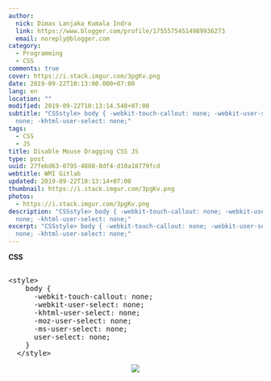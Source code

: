 ```yaml
---
author:
  nick: Dimas Lanjaka Kumala Indra
  link: https://www.blogger.com/profile/17555754514989936273
  email: noreply@blogger.com
category:
  - Programming
  - CSS
comments: true
cover: https://i.stack.imgur.com/3pgKv.png
date: 2019-09-22T10:13:00.000+07:00
lang: en
location: ""
modified: 2019-09-22T10:13:14.548+07:00
subtitle: "CSSstyle> body { -webkit-touch-callout: none; -webkit-user-select:
  none; -khtml-user-select: none;"
tags:
  - CSS
  - JS
title: Disable Mouse Dragging CSS JS
type: post
uuid: 27febd63-0795-4888-8df4-d10a18779fcd
webtitle: WMI Gitlab
updated: 2019-09-22T10:13:14+07:00
thumbnail: https://i.stack.imgur.com/3pgKv.png
photos:
  - https://i.stack.imgur.com/3pgKv.png
description: "CSSstyle> body { -webkit-touch-callout: none; -webkit-user-select:
  none; -khtml-user-select: none;"
excerpt: "CSSstyle> body { -webkit-touch-callout: none; -webkit-user-select:
  none; -khtml-user-select: none;"
---
```


<div dir="ltr" style="text-align: left;" trbidi="on"><b>CSS</b><br><pre><br>&lt;style&gt;<br>    body {<br>      -webkit-touch-callout: none;<br>      -webkit-user-select: none;<br>      -khtml-user-select: none;<br>      -moz-user-select: none;<br>      -ms-user-select: none;<br>      user-select: none;<br>    }<br>  &lt;/style&gt;<br></pre><div class="separator" style="clear: both; text-align: center;"><a href="https://i.stack.imgur.com/3pgKv.png" imageanchor="1" style="margin-left: 1em; margin-right: 1em;" rel="noopener noreferer nofollow"><img border="0" src="https://i.stack.imgur.com/3pgKv.png" data-original-width="319" data-original-height="192"></a></div> </div>